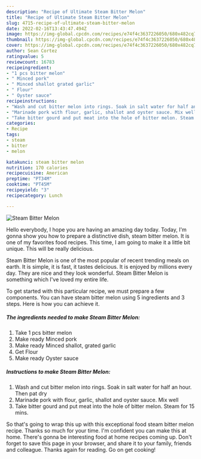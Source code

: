 ```yaml
---
description: "Recipe of Ultimate Steam Bitter Melon"
title: "Recipe of Ultimate Steam Bitter Melon"
slug: 4715-recipe-of-ultimate-steam-bitter-melon
date: 2022-02-16T13:43:47.494Z
image: https://img-global.cpcdn.com/recipes/e74f4c3637226050/680x482cq70/steam-bitter-melon-recipe-main-photo.jpg
thumbnail: https://img-global.cpcdn.com/recipes/e74f4c3637226050/680x482cq70/steam-bitter-melon-recipe-main-photo.jpg
cover: https://img-global.cpcdn.com/recipes/e74f4c3637226050/680x482cq70/steam-bitter-melon-recipe-main-photo.jpg
author: Sean Cortez
ratingvalue: 5
reviewcount: 16783
recipeingredient:
- "1 pcs bitter melon"
- " Minced pork"
- " Minced shallot grated garlic"
- " Flour"
- " Oyster sauce"
recipeinstructions:
- "Wash and cut bitter melon into rings. Soak in salt water for half an hour. Then pat dry"
- "Marinade pork with flour, garlic, shallot and oyster sauce. Mix well"
- "Take bitter gourd and put meat into the hole of bitter melon. Steam for 15 mins."
categories:
- Recipe
tags:
- steam
- bitter
- melon

katakunci: steam bitter melon 
nutrition: 170 calories
recipecuisine: American
preptime: "PT34M"
cooktime: "PT45M"
recipeyield: "3"
recipecategory: Lunch

---
```



![Steam Bitter Melon](https://img-global.cpcdn.com/recipes/e74f4c3637226050/680x482cq70/steam-bitter-melon-recipe-main-photo.jpg)

Hello everybody, I hope you are having an amazing day today. Today, I'm gonna show you how to prepare a distinctive dish, steam bitter melon. It is one of my favorites food recipes. This time, I am going to make it a little bit unique. This will be really delicious.

Steam Bitter Melon is one of the most popular of recent trending meals on earth. It is simple, it is fast, it tastes delicious. It is enjoyed by millions every day. They are nice and they look wonderful. Steam Bitter Melon is something which I've loved my entire life.




To get started with this particular recipe, we must prepare a few components. You can have steam bitter melon using 5 ingredients and 3 steps. Here is how you can achieve it.

<!--inarticleads1-->

##### The ingredients needed to make Steam Bitter Melon:

1. Take 1 pcs bitter melon
1. Make ready  Minced pork
1. Make ready  Minced shallot, grated garlic
1. Get  Flour
1. Make ready  Oyster sauce




<!--inarticleads2-->

##### Instructions to make Steam Bitter Melon:

1. Wash and cut bitter melon into rings. Soak in salt water for half an hour. Then pat dry
1. Marinade pork with flour, garlic, shallot and oyster sauce. Mix well
1. Take bitter gourd and put meat into the hole of bitter melon. Steam for 15 mins.




So that's going to wrap this up with this exceptional food steam bitter melon recipe. Thanks so much for your time. I'm confident you can make this at home. There's gonna be interesting food at home recipes coming up. Don't forget to save this page in your browser, and share it to your family, friends and colleague. Thanks again for reading. Go on get cooking!
